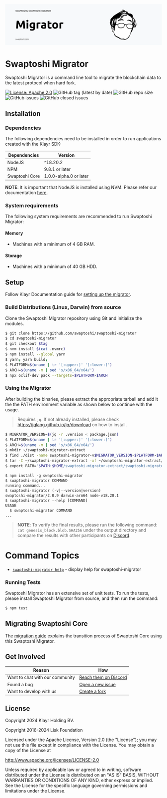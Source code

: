 ![Logo](./docs/assets/banner_migrator.png)

# Swaptoshi Migrator

Swaptoshi Migrator is a command line tool to migrate the blockchain data to the latest protocol when hard fork.

[![License: Apache 2.0](https://img.shields.io/badge/License-Apache%202.0-blue.svg)](http://www.apache.org/licenses/LICENSE-2.0)
![GitHub tag (latest by date)](https://img.shields.io/github/v/tag/swaptoshi/swaptoshi-migrator)
![GitHub repo size](https://img.shields.io/github/repo-size/swaptoshi/swaptoshi-migrator)
![GitHub issues](https://img.shields.io/github/issues-raw/swaptoshi/swaptoshi-migrator)
![GitHub closed issues](https://img.shields.io/github/issues-closed-raw/swaptoshi/swaptoshi-migrator)

## Installation

### Dependencies

The following dependencies need to be installed in order to run applications created with the Klayr SDK:

| Dependencies   | Version                |
| -------------- | ---------------------- |
| NodeJS         | ^18.20.2               |
| NPM            | 9.8.1 or later         |
| Swaptoshi Core | 1.0.0-alpha.0 or later |

**NOTE**: It is important that NodeJS is installed using NVM. Please refer our documentation [here](https://docs.swaptoshi.com/node/install).

### System requirements

The following system requirements are recommended to run Swaptoshi Migrator:

#### Memory

- Machines with a minimum of 4 GB RAM.

#### Storage

- Machines with a minimum of 40 GB HDD.

## Setup

Follow Klayr Documentation guide for [setting up the migrator](https://klayr.xyz/documentation/klayr-core/management/migration.html#setting-up-the-klayr-migrator).

### Build Distributions (Linux, Darwin) from source

Clone the Swaptoshi Migrator repository using Git and initialize the modules.

```sh
$ git clone https://github.com/swaptoshi/swaptoshi-migrator
$ cd swaptoshi-migrator
$ git checkout $tag
$ nvm install $(cat .nvmrc)
$ npm install --global yarn
$ yarn; yarn build;
$ PLATFORM=$(uname | tr '[:upper:]' '[:lower:]')
$ ARCH=$(uname -m | sed 's/x86_64/x64/')
$ npx oclif-dev pack --targets=$PLATFORM-$ARCH
```

### Using the Migrator

After building the binaries, please extract the appropriate tarball and add it the the PATH environment variable as shown below to continue with the usage.

> Requires `jq`. If not already installed, please check https://jqlang.github.io/jq/download on how to install.

```sh
$ MIGRATOR_VERSION=$(jq -r .version < package.json)
$ PLATFORM=$(uname | tr '[:upper:]' '[:lower:]')
$ ARCH=$(uname -m | sed 's/x86_64/x64/')
$ mkdir ~/swaptoshi-migrator-extract
$ find ./dist -name swaptoshi-migrator-v$MIGRATOR_VERSION-$PLATFORM-$ARCH.tar.gz -exec cp {} ~/swaptoshi-migrator-extract \;
$ tar -C ~/swaptoshi-migrator-extract -xf ~/swaptoshi-migrator-extract/swaptoshi-migrator-v$MIGRATOR_VERSION-$PLATFORM-$ARCH.tar.gz
$ export PATH="$PATH:$HOME/swaptoshi-migrator-extract/swaptoshi-migrator/bin"
```

<!-- usage -->

```sh-session
$ npm install -g swaptoshi-migrator
$ swaptoshi-migrator COMMAND
running command...
$ swaptoshi-migrator (-v|--version|version)
swaptoshi-migrator/2.0.9 darwin-arm64 node-v18.20.1
$ swaptoshi-migrator --help [COMMAND]
USAGE
  $ swaptoshi-migrator COMMAND
...
```

<!-- usagestop -->

> **NOTE**: To verify the final results, please run the following command: `cat genesis_block.blob.SHA256` under the output directory and compare the results with other participants on [Discord](http://klayr.chat/).

<!-- commands -->

# Command Topics

- [`swaptoshi-migrator help`](docs/commands/help.md) - display help for swaptoshi-migrator

<!-- commandsstop -->

### Running Tests

Swaptoshi Migrator has an extensive set of unit tests. To run the tests, please install Swaptoshi Migrator from source, and then run the command:

```sh
$ npm test
```

## Migrating Swaptoshi Core

The [migration guide](./docs/migration.md) explains the transition process of Swaptoshi Core using this Swaptoshi Migrator.

## Get Involved

| Reason                          | How                                                                            |
| ------------------------------- | ------------------------------------------------------------------------------ |
| Want to chat with our community | [Reach them on Discord](http://klayr.chat)                                     |
| Found a bug                     | [Open a new issue](https://github.com/swaptoshi/swaptoshi-migrator/issues/new) |
| Want to develop with us         | [Create a fork](https://github.com/swaptoshi/swaptoshi-migrator/fork)          |

## License

Copyright 2024 Klayr Holding BV.

Copyright 2016-2024 Lisk Foundation

Licensed under the Apache License, Version 2.0 (the "License");
you may not use this file except in compliance with the License.
You may obtain a copy of the License at

http://www.apache.org/licenses/LICENSE-2.0

Unless required by applicable law or agreed to in writing, software
distributed under the License is distributed on an "AS IS" BASIS,
WITHOUT WARRANTIES OR CONDITIONS OF ANY KIND, either express or implied.
See the License for the specific language governing permissions and
limitations under the License.
